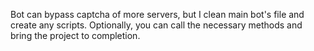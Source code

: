 
Bot can bypass captcha of more servers, but I clean main bot's file and create any scripts.
Optionally, you can call the necessary methods and bring the project to completion.
